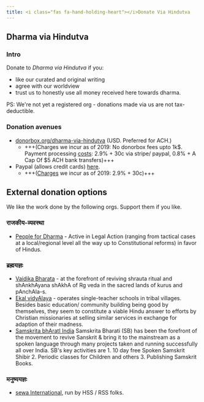 ```yaml
---
title: <i class="fas fa-hand-holding-heart"></i>Donate Via Hindutva
---
```


## Dharma via Hindutva
### Intro
Donate to _Dharma via Hindutva_ if you:

- like our curated and original writing
- agree with our worldview
- trust us to honestly use all money received here towards dharma.

PS: We're not yet a registered org - donations made via us are not tax-deductible.

### Donation avenues
- [donorbox.org/dharma-via-hindutva](https://donorbox.org/dharma-via-hindutva) (USD. Preferred for ACH.)
  - +++(Charges we incur as of 2019:  No donorbox fees upto 1k$. Payment processing [costs](https://donorbox.org/pricing): 2.9% + 30c via stripe/ paypal, 0.8% + A Cap Of $5 ACH bank transfers)+++
- Paypal (allows credit cards) [here]().
  - +++([Charges](https://www.paypal.com/us/webapps/mpp/fundraising) we incur as of 2019: 2.9% + 30c)+++

## External donation options

We like the work done by the following orgs. Support them if you like.


### राजकीय-व्यवस्था
- [People for Dharma](http://peoplefordharma.org/) - Active in Legal Action (ranging from tactical cases at a local/regional level all the way up to Constitutional reforms) in favor of Hindus.

### ब्रह्मयज्ञः
- [Vaidika Bharata](http://vaidikabharata.org/donate-to-us/) - at the forefront of reviving shrauta ritual and shAnkhAyana shAkhA of Rg veda in the sacred lands of kurus and pAnchAla-s.
- [Ekal vidyAlaya](http://www.ekal.org/content/donate) - operates single-teacher schools in tribal villages. Besides basic education/ community building being good by themselves, they seem to constitute a viable Hindu answer to efforts by Christian missionaries at selling similar services in exchange for adaption of their madness.
- [Samskrita bhAratI India](https://www.samskritabharati.in/donate) Samskrita Bharati (SB) has been the forefront of the movement to revive Sanskrit & bring it to the mainstream as a spoken language through many projects taken and running successfully all over India. SB's key activities are  1. 10 day free Spoken Samskrit Shibir 2. Periodic classes for Children and others 3. Publishing Samskrit Books.

### मनुष्ययज्ञः
- [sewa International](https://sewausa.org/About-Us), run by HSS / RSS folks.